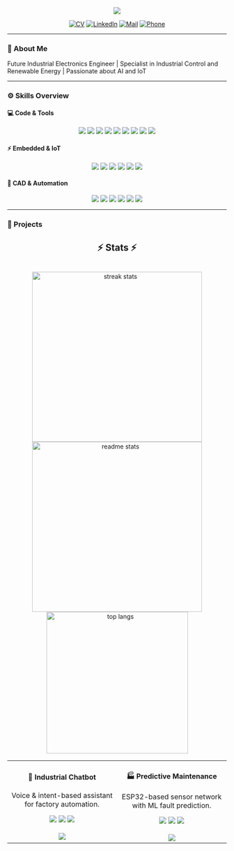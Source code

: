 <!-- HEADER -->
<div align="center">
  <img src="https://capsule-render.vercel.app/api?type=waving&color=0:1e3c72,100:2a5298&height=200&text=Habib%20Saadallah&fontSize=52&fontColor=f6f6f6&animation=twinkling&fontAlignY=35&desc=Industrial%20Electronics%20Engineer%20|%20Embedded%20Systems%20&%20AI&descSize=20&descAlignY=55" />
</div>

<div align="center">

[![CV](https://img.shields.io/badge/Download_CV-2a5298?style=flat-square&logo=googledrive&logoColor=white)](https://drive.google.com/file/d/1PnfB4yIuwOfIFQPrhTO3yh2T78YQqohu/view?usp=drive_link)
[![LinkedIn](https://img.shields.io/badge/habib--saadallah-0077B5?style=flat-square&logo=linkedin&logoColor=white)](https://www.linkedin.com/in/habib-saadallah-669664260)
[![Mail](https://img.shields.io/badge/habibsaadallah2@gmail.com-D14836?style=flat-square&logo=gmail&logoColor=white)](mailto:habibsaadallah2@gmail.com)
[![Phone](https://img.shields.io/badge/+216%2022869802-25D366?style=flat-square&logo=whatsapp)](tel:+21622869802)

</div>

---

### 👋 About Me  

Future Industrial Electronics Engineer | Specialist in Industrial Control and Renewable Energy | Passionate about AI and IoT  

---

### ⚙️ Skills Overview  

#### 💻 Code & Tools  
<div align="center">
<img src="https://img.shields.io/badge/Python-3776AB?style=for-the-badge&logo=python&logoColor=white" />
<img src="https://img.shields.io/badge/C-00599C?style=for-the-badge&logo=c&logoColor=white" />
<img src="https://img.shields.io/badge/C++-00599C?style=for-the-badge&logo=cplusplus&logoColor=white" />
<img src="https://img.shields.io/badge/Flask-000000?style=for-the-badge&logo=flask&logoColor=white" />
<img src="https://img.shields.io/badge/GitHub-181717?style=for-the-badge&logo=github&logoColor=white" />
<img src="https://img.shields.io/badge/MATLAB-FF8200?style=for-the-badge&logo=mathworks&logoColor=white" />
<img src="https://img.shields.io/badge/SQLite-07405E?style=for-the-badge&logo=sqlite&logoColor=white" />
<img src="https://img.shields.io/badge/OpenCV-27338e?style=for-the-badge&logo=opencv&logoColor=white" />
<img src="https://img.shields.io/badge/TensorFlow-FF6F00?style=for-the-badge&logo=tensorflow&logoColor=white" />
</div>

#### ⚡ Embedded & IoT  
<div align="center">
<img src="https://img.shields.io/badge/ESP32-E7352C?style=for-the-badge&logo=espressif&logoColor=white" />
<img src="https://img.shields.io/badge/STM32-03234B?style=for-the-badge&logo=stmicroelectronics&logoColor=white" />
<img src="https://img.shields.io/badge/Raspberry%20Pi-A22846?style=for-the-badge&logo=raspberrypi&logoColor=white" />
<img src="https://img.shields.io/badge/Arduino-00979D?style=for-the-badge&logo=arduino&logoColor=white" />
<img src="https://img.shields.io/badge/MQTT-660066?style=for-the-badge&logo=mqtt&logoColor=white" />
<img src="https://img.shields.io/badge/Linux-000000?style=for-the-badge&logo=linux&logoColor=white" />
</div>

#### 🧰 CAD & Automation  
<div align="center">
<img src="https://img.shields.io/badge/TIA%20Portal-0064A0?style=for-the-badge&logo=siemens&logoColor=white" />
<img src="https://img.shields.io/badge/LabVIEW-FFDB33?style=for-the-badge&logo=ni&logoColor=black" />
<img src="https://img.shields.io/badge/KiCad-314CB0?style=for-the-badge&logo=kicad&logoColor=white" />
<img src="https://img.shields.io/badge/Simulink-8ACA25?style=for-the-badge&logo=mathworks&logoColor=white" />
<img src="https://img.shields.io/badge/Proteus-2B579A?style=for-the-badge&logoColor=white" />
<img src="https://img.shields.io/badge/PLC%20Programming-0064A0?style=for-the-badge&logo=siemens&logoColor=white" />
</div>

---

### 🚀 Projects  
<div align="center">
<table>
<tr>

<!-- Industrial Chatbot -->
<td align="center" width="250">
  <h4>🤖 Industrial Chatbot</h4>
  <p>Voice & intent-based assistant for factory automation.</p>
  <img src="https://img.shields.io/badge/Python-3776AB?style=flat&logo=python&logoColor=white"/> 
  <img src="https://img.shields.io/badge/Flask-000000?style=flat&logo=flask&logoColor=white"/> 
  <img src="https://img.shields.io/badge/SQLite-07405E?style=flat&logo=sqlite&logoColor=white"/>
  <br><br>
  <a href="https://github.com/Hbib316/AI-Voice-Chatbot.git" target="_blank">
    <img src="https://img.shields.io/badge/View_Project-2a5298?style=for-the-badge&logo=github&logoColor=white" />
  </a>
</td>

<!-- Predictive Maintenance -->
<td align="center" width="250">
  <h4>🏭 Predictive Maintenance</h4>
  <p>ESP32-based sensor network with ML fault prediction.</p>
  <img src="https://img.shields.io/badge/ESP32-E7352C?style=flat&logo=espressif&logoColor=white"/> 
  <img src="https://img.shields.io/badge/MQTT-660066?style=flat&logo=mqtt&logoColor=white"/> 
  <img src="https://img.shields.io/badge/Python-3776AB?style=flat&logo=python&logoColor=white"/>
  <br><br>
  <a href="https://github.com/Hbib316/diagnostic_machine.git" target="_blank">
    <img src="https://img.shields.io/badge/View_Project-2a5298?style=for-the-badge&logo=github&logoColor=white" />
  </a>
</td>
</tr>
<h2 align="center">⚡ Stats ⚡</h2>
<br>
<div align=center>
  <img width=390 src="https://github-readme-streak-stats-salesp07.vercel.app/?user=Raouf-Braham&count_private=true&theme=react&border_radius=10" alt="streak stats"/>
  <img width=390 src="https://github-readme-stats-salesp07.vercel.app/api?username=Raouf-Braham&count_private=true&show_icons=true&theme=react&rank_icon=github&border_radius=10" alt="readme stats" />
  <br/>
  <img width=325 align="center" src="https://github-readme-stats-salesp07.vercel.app/api/top-langs/?username=salesp07&hide=HTML&langs_count=8&layout=compact&theme=react&border_radius=10&size_weight=0.5&count_weight=0.5&exclude_repo=github-readme-stats" alt="top langs" />
</div>

</table>
</div>
